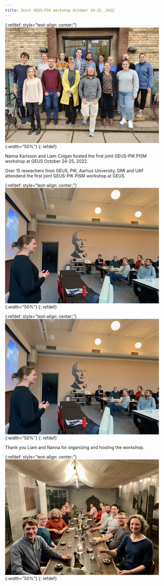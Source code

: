 ```yaml
---
title: Joint GEUS-PIK workshop October 24-25, 2022
---
```


{:refdef: style="text-align: center;"}
![](/img/news/geus-pik-workshop-group-photo-2022.jpg){:width="50%"}
{: refdef}

Nanna Karlsson and Liam Colgan hosted the first joint GEUS-PIK PISM workshop at GEUS October 24-25, 2022.

Over 15 reseachers from GEUS, PIK, Aarhus University, DMI and UAF attendend the first joint GEUS-PIK PISM workshop at GEUS.

{:refdef: style="text-align: center;"}
![](/img/news/geus-pik-workshop-photo-1-2022.jpg){:width="50%"}
{: refdef}

{:refdef: style="text-align: center;"}
![](/img/news/geus-pik-workshop-photo-1-2022.jpg){:width="50%"}
{: refdef}


Thank you Liam and Nanna for organizing and hosting the workshop.

{:refdef: style="text-align: center;"}
![](/img/news/geus-pik-workshop-dinner-photo-2022.jpg){:width="50%"}
{: refdef}
